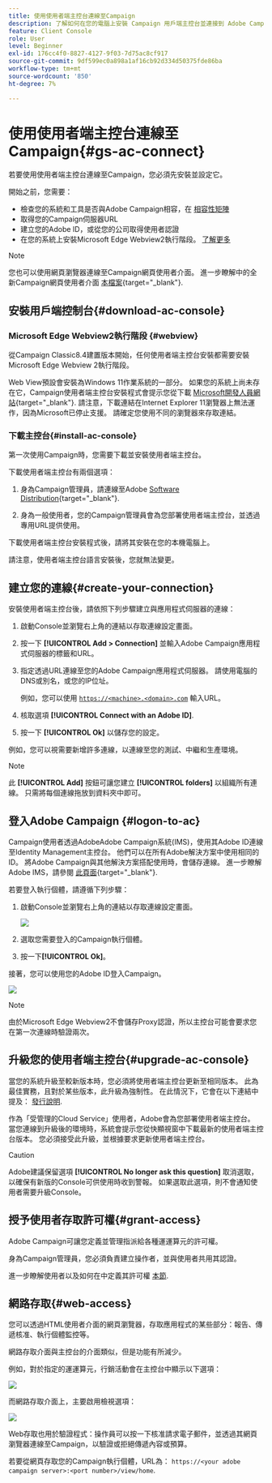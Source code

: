 ```yaml
---
title: 使用使用者端主控台連線至Campaign
description: 了解如何在您的電腦上安裝 Campaign 用戶端主控台並連接到 Adobe Campaign
feature: Client Console
role: User
level: Beginner
exl-id: 176cc4f0-8827-4127-9f03-7d75ac8cf917
source-git-commit: 9df599ec0a898a1af16cb92d334d50375fde86ba
workflow-type: tm+mt
source-wordcount: '850'
ht-degree: 7%

---
```


# 使用使用者端主控台連線至Campaign{#gs-ac-connect}

若要使用使用者端主控台連線至Campaign，您必須先安裝並設定它。

開始之前，您需要：

* 檢查您的系統和工具是否與Adobe Campaign相容，在 [相容性矩陣](compatibility-matrix.md)
* 取得您的Campaign伺服器URL
* 建立您的Adobe ID，或從您的公司取得使用者認證
* 在您的系統上安裝Microsoft Edge Webview2執行階段。 [了解更多](#webview)


>[!NOTE]
>
>您也可以使用網頁瀏覽器連線至Campaign網頁使用者介面。 進一步瞭解中的全新Campaign網頁使用者介面 [本檔案](https://experienceleague.adobe.com/docs/campaign-web/v8/campaign-web-home.html){target="_blank"}.


## 安裝用戶端控制台{#download-ac-console}

### Microsoft Edge Webview2執行階段 {#webview}

從Campaign Classic8.4建置版本開始，任何使用者端主控台安裝都需要安裝Microsoft Edge Webview 2執行階段。

Web View預設會安裝為Windows 11作業系統的一部分。 如果您的系統上尚未存在它，Campaign使用者端主控台安裝程式會提示您從下載 [Microsoft開發人員網站](http://www.adobe.com/go/acc-ms-webview2-runtime-download_tw){target="_blank"}. 請注意，下載連結在Internet Explorer 11瀏覽器上無法運作，因為Microsoft已停止支援。 請確定您使用不同的瀏覽器來存取連結。

### 下載主控台{#install-ac-console}

第一次使用Campaign時，您需要下載並安裝使用者端主控台。

下載使用者端主控台有兩個選項：

1. 身為Campaign管理員，請連線至Adobe [Software Distribution](https://experience.adobe.com/#/downloads/content/software-distribution/en/campaign.html){target="_blank"}.

1. 身為一般使用者，您的Campaign管理員會為您部署使用者端主控台，並透過專用URL提供使用。

下載使用者端主控台安裝程式後，請將其安裝在您的本機電腦上。

請注意，使用者端主控台語言安裝後，您就無法變更。

## 建立您的連線{#create-your-connection}

安裝使用者端主控台後，請依照下列步驟建立與應用程式伺服器的連線：

1. 啟動Console並瀏覽右上角的連結以存取連線設定畫面。

1. 按一下 **[!UICONTROL Add > Connection]** 並輸入Adobe Campaign應用程式伺服器的標籤和URL。

1. 指定透過URL連線至您的Adobe Campaign應用程式伺服器。 請使用電腦的DNS或別名，或您的IP位址。

   例如，您可以使用 [`https://<machine>.<domain>.com`](https://myserver.adobe.com) 輸入URL。

1. 核取選項 **[!UICONTROL Connect with an Adobe ID]**.

1. 按一下 **[!UICONTROL Ok]** 以儲存您的設定。

例如，您可以視需要新增許多連線，以連線至您的測試、中繼和生產環境。

>[!NOTE]
>
>此 **[!UICONTROL Add]** 按鈕可讓您建立 **[!UICONTROL folders]** 以組織所有連線。 只需將每個連線拖放到資料夾中即可。

## 登入Adobe Campaign {#logon-to-ac}

Campaign使用者透過AdobeAdobe Campaign系統(IMS)，使用其Adobe ID連線至Identity Management主控台。 他們可以在所有Adobe解決方案中使用相同的ID。 將Adobe Campaign與其他解決方案搭配使用時，會儲存連線。 進一步瞭解Adobe IMS，請參閱 [此頁面](https://helpx.adobe.com/tw/enterprise/using/identity.html){target="_blank"}.

若要登入執行個體，請遵循下列步驟：

1. 啟動Console並瀏覽右上角的連結以存取連線設定畫面。

   ![](assets/connectToCampaign.png)

1. 選取您需要登入的Campaign執行個體。

1. 按一下&#x200B;**[!UICONTROL Ok]**。

接著，您可以使用您的Adobe ID登入Campaign。

![](assets/adobeID.png)

>[!NOTE]
>
>由於Microsoft Edge Webview2不會儲存Proxy認證，所以主控台可能會要求您在第一次連線時驗證兩次。

## 升級您的使用者端主控台{#upgrade-ac-console}

當您的系統升級至較新版本時，您必須將使用者端主控台更新至相同版本。 此為最佳實務，且對於某些版本，此升級為強制性。 在此情況下，它會在以下連結中提及： [發行說明](release-notes.md).

作為「受管理的Cloud Service」使用者，Adobe會為您部署使用者端主控台。 當您連線到升級後的環境時，系統會提示您從快顯視窗中下載最新的使用者端主控台版本。 您必須接受此升級，並根據要求更新使用者端主控台。

>[!CAUTION]
>
>Adobe建議保留選項 **[!UICONTROL No longer ask this question]** 取消選取，以確保有新版的Console可供使用時收到警報。 如果選取此選項，則不會通知使用者需要升級Console。
>



## 授予使用者存取許可權{#grant-access}

Adobe Campaign可讓您定義並管理指派給各種運運算元的許可權。

身為Campaign管理員，您必須負責建立操作者，並與使用者共用其認證。

進一步瞭解使用者以及如何在中定義其許可權 [本節](gs-permissions.md).


## 網路存取{#web-access}

您可以透過HTML使用者介面的網頁瀏覽器，存取應用程式的某些部分：報告、傳遞核准、執行個體監控等。

網路存取介面與主控台的介面類似，但是功能有所減少。

例如，對於指定的運運算元，行銷活動會在主控台中顯示以下選項：

![](assets/campaign-from-console.png)

而網路存取介面上，主要啟用檢視選項：

![](assets/campaign-from-web.png)

Web存取也用於驗證程式：操作員可以按一下核准請求電子郵件，並透過其網頁瀏覽器連線至Campaign，以驗證或拒絕傳遞內容或預算。

若要從網頁存取您的Campaign執行個體，URL為：  `https://<your adobe campaign server>:<port number>/view/home`.
